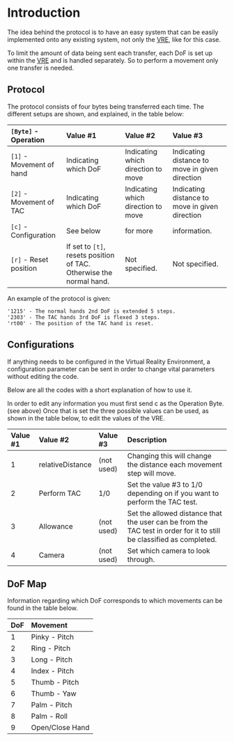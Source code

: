 # Introduction #
The idea behind the protocol is to have an easy system that can be easily implemented onto any existing system, not only the [VRE](VRE.md), like for this case.

To limit the amount of data being sent each transfer, each DoF is set up within the [VRE](VRE.md) and is handled separately. So to perform a movement only one transfer is needed.

## Protocol ##
The protocol consists of four bytes being transferred each time. The different setups are shown, and explained, in the table below:

|`[Byte]` - Operation|Value #1|Value #2|Value #3|
|:-------------------|:-------|:-------|:-------|
|`[1]` - Movement of hand|Indicating which DoF|Indicating which direction to move|Indicating distance to move in given direction|
|`[2]` - Movement of TAC|Indicating which DoF|Indicating which direction to move|Indicating distance to move in given direction|
|`[c]` - Configuration|See below|for more|information.|
|`[r]` - Reset position|If set to `[t]`, resets position of TAC. Otherwise the normal hand.|Not specified.|Not specified.|

An example of the protocol is given:
```
'1215' - The normal hands 2nd DoF is extended 5 steps.
'2303' - The TAC hands 3rd DoF is flexed 3 steps.
'rt00' - The position of the TAC hand is reset.
```

## Configurations ##

If anything needs to be configured in the Virtual Reality Environment, a configuration parameter can be sent in order to change vital parameters without editing the code.

Below are all the codes with a short explanation of how to use it.

In order to edit any information you must first send c as the Operation Byte. (see above) Once that is set the three possible values can be used, as shown in the table below, to edit the values of the VRE.

|Value #1|Value #2|Value #3|Description|
|:-------|:-------|:-------|:----------|
|1       |relativeDistance|(not used)|Changing this will change the distance each movement step will move.|
|2       |Perform TAC|1/0     |Set the value #3 to 1/0 depending on if you want to perform the TAC test.|
|3       |Allowance|(not used)|Set the allowed distance that the user can be from the TAC test in order for it to still be classified as completed.|
|4       |Camera  |(not used)|Set which camera to look through.|

## DoF Map ##

Information regarding which DoF corresponds to which movements can be found in the table below.

|DoF|Movement|
|:--|:-------|
|1  |Pinky - Pitch|
|2  |Ring - Pitch|
|3  |Long - Pitch|
|4  |Index - Pitch|
|5  |Thumb - Pitch|
|6  |Thumb - Yaw|
|7  |Palm - Pitch|
|8  |Palm - Roll|
|9  |Open/Close Hand|